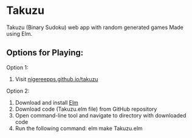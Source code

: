 # Takuzu
Takuzu (Binary Sudoku) web app with random generated games
Made using Elm. 

## Options for Playing: 
Option 1: 

1. Visit [nigereepps.github.io/takuzu](https://nigereepps.me/Takuzu/)

Option 2:

1. Download and install [Elm](https://guide.elm-lang.org/install/elm.html)
2. Download code (Takuzu.elm file) from GitHub repository
3. Open command-line tool and navigate to directory with downloaded code
4. Run the following command: elm make Takuzu.elm
